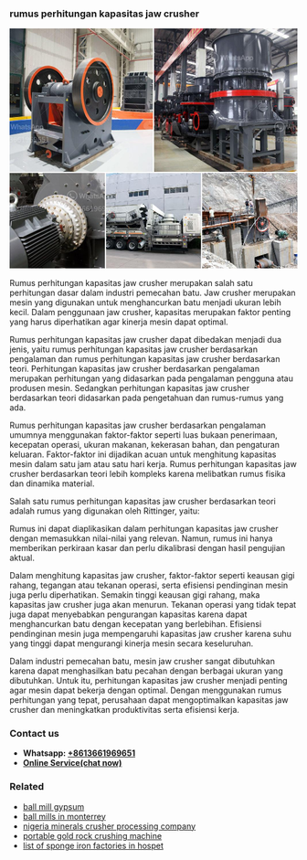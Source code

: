 <h3>rumus perhitungan kapasitas jaw crusher</h3><img src='1708498296.jpg' alt=''><p>Rumus perhitungan kapasitas jaw crusher merupakan salah satu perhitungan dasar dalam industri pemecahan batu. Jaw crusher merupakan mesin yang digunakan untuk menghancurkan batu menjadi ukuran lebih kecil. Dalam penggunaan jaw crusher, kapasitas merupakan faktor penting yang harus diperhatikan agar kinerja mesin dapat optimal.</p><p>Rumus perhitungan kapasitas jaw crusher dapat dibedakan menjadi dua jenis, yaitu rumus perhitungan kapasitas jaw crusher berdasarkan pengalaman dan rumus perhitungan kapasitas jaw crusher berdasarkan teori. Perhitungan kapasitas jaw crusher berdasarkan pengalaman merupakan perhitungan yang didasarkan pada pengalaman pengguna atau produsen mesin. Sedangkan perhitungan kapasitas jaw crusher berdasarkan teori didasarkan pada pengetahuan dan rumus-rumus yang ada.</p><p>Rumus perhitungan kapasitas jaw crusher berdasarkan pengalaman umumnya menggunakan faktor-faktor seperti luas bukaan penerimaan, kecepatan operasi, ukuran makanan, kekerasan bahan, dan pengaturan keluaran. Faktor-faktor ini dijadikan acuan untuk menghitung kapasitas mesin dalam satu jam atau satu hari kerja. Rumus perhitungan kapasitas jaw crusher berdasarkan teori lebih kompleks karena melibatkan rumus fisika dan dinamika material.</p><p>Salah satu rumus perhitungan kapasitas jaw crusher berdasarkan teori adalah rumus yang digunakan oleh Rittinger, yaitu:</p><p>Rumus ini dapat diaplikasikan dalam perhitungan kapasitas jaw crusher dengan memasukkan nilai-nilai yang relevan. Namun, rumus ini hanya memberikan perkiraan kasar dan perlu dikalibrasi dengan hasil pengujian aktual.</p><p>Dalam menghitung kapasitas jaw crusher, faktor-faktor seperti keausan gigi rahang, tegangan atau tekanan operasi, serta efisiensi pendinginan mesin juga perlu diperhatikan. Semakin tinggi keausan gigi rahang, maka kapasitas jaw crusher juga akan menurun. Tekanan operasi yang tidak tepat juga dapat menyebabkan pengurangan kapasitas karena dapat menghancurkan batu dengan kecepatan yang berlebihan. Efisiensi pendinginan mesin juga mempengaruhi kapasitas jaw crusher karena suhu yang tinggi dapat mengurangi kinerja mesin secara keseluruhan.</p><p>Dalam industri pemecahan batu, mesin jaw crusher sangat dibutuhkan karena dapat menghasilkan batu pecahan dengan berbagai ukuran yang dibutuhkan. Untuk itu, perhitungan kapasitas jaw crusher menjadi penting agar mesin dapat bekerja dengan optimal. Dengan menggunakan rumus perhitungan yang tepat, perusahaan dapat mengoptimalkan kapasitas jaw crusher dan meningkatkan produktivitas serta efisiensi kerja.</p><h3>Contact us</h3><ul><li><strong>Whatsapp:&nbsp;<a href="https://wa.me/8613661969651">+8613661969651</a></strong></li><li><a href="https://swt.shibang-china.com/?git&amp;zhl&amp;rumus perhitungan kapasitas jaw crusher"><strong>Online Service(chat now)</strong></a></li></ul><h3>Related</h3><ul><li><a href='ball mill gypsum.md'>ball mill gypsum</a></li><li><a href='ball mills in monterrey.md'>ball mills in monterrey</a></li><li><a href='nigeria minerals crusher processing company.md'>nigeria minerals crusher processing company</a></li><li><a href='portable gold rock crushing machine.md'>portable gold rock crushing machine</a></li><li><a href='list of sponge iron factories in hospet.md'>list of sponge iron factories in hospet</a></li></ul>